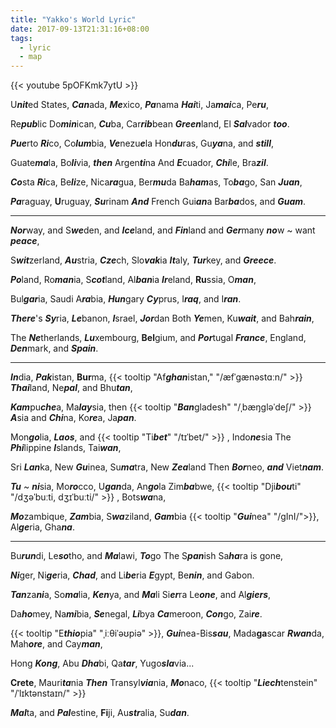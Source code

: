 ```yaml
---
title: "Yakko's World Lyric"
date: 2017-09-13T21:31:16+08:00
tags:
  - lyric
  - map
---
```


{{< youtube 5pOFKmk7ytU >}}

U***nit***ed States, ***Can***ada, ***Me***xico, ***Pa***nama
***Hai***ti, Ja***mai***ca, Pe***ru***, 


Re***pub***lic Do***min***ican, ***Cu***ba, Car***rib***bean
***Green***land, El ***Sal***vador ***too***.


***Pue***rto ***Ri***co, Co***lum***bia, ***Ve***nezu***e***la
Hon***du***ras, Gu***ya***na, and ***still***,


Guate***ma***la, Bo***li***via, ***then*** Argen***ti***na
And ***E***cuador, ***Chi***le, Bra***zil***.


***Co***sta ***Ri***ca, Be***li***ze, Nica***ra***gua, Ber***mu***da
Ba***ham***as, To***ba***go, San ***Juan***,

***Pa***raguay, **U**ruguay, ***Su***rinam ***And*** French Gui***an***a
Bar***ba***dos, and ***Guam***.

---

***Nor***way, and S***we***den, and ***Ice***land, and ***Fin***land and
***Ger***many ***no***w ~ want ***peace***,

S***wit***zerland, ***Au***stria, ***Cze***ch, Slo***vak***ia
***It***aly, ***Tur***key, and ***Greece***.

***Po***land, Ro***man***ia, S***cot***land, Al***ban***ia
***Ir***eland, **Ru**ssia, O***man***,

Bul***gar***ia, Saudi A***ra***bia, ***Hun***gary
***Cy***prus, I***raq***, and I***ran***.

***There***'s ***Sy***ria, ***Le***banon, ***I***srael, ***Jor***dan Both
***Ye***men, Ku***wait***, and Bah***rain***,

The ***Ne***therlands, ***Lu***xembourg, **Bel**gium, and ***Por***tugal
***France***, England, ***Den***mark, and ***Spain***.

---

***In***dia, ***Pak***istan, **Bur**ma, 
{{< tooltip "Af***ghan***istan," "/æfˈɡænəstɑːn/" >}} ***Thai***land, Ne***pal***, and Bhu***tan***,


***Kam***pu***che***a, Ma***lay***sia, then {{< tooltip "***Ban***gladesh" "/ˌbæŋɡləˈdeʃ/" >}} ***A***sia and
***Chi***na, Ko***re***a, Ja***pan***.

Mon***go***lia, ***Laos***, and 
{{< tooltip "Ti***bet***" "/tɪˈbet/" >}}
, Indo***ne***sia
The ***Phi***lippine ***I***slands, Tai***wan***,

Sri ***Lan***ka, New ***Gu***inea, Su***ma***tra, New ***Zea***land
Then ***Bor***neo, ***and*** Viet***nam***.

***Tu*** ~ ***ni***sia, Mo***ro***cco, U***gan***da, An***go***la
Zim***ba***bwe, {{< tooltip "Dji***bou***ti" "/dʒəˈbuːti, dʒɪˈbuːti/" >}} , Bots***wa***na,

***Mo***zambique, ***Zam***bia, S***wa***ziland, ***Gam***bia
{{< tooltip "***Gui***nea" "/gInI/">}}, Al***ge***ria, Gha***na***.

----

Bu***run***di, Le***so***tho, and ***Ma***lawi, ***To***go
The S***pan***ish Sa***ha***ra is gone,

***Ni***ger, Ni***ge***ria, ***Chad***, and Li***be***ria
***E***gypt, Be***nin***, and Gabon.

***Tan***za***ni***a, So***ma***lia, ***Ken***ya, and ***Ma***li
Si***er***ra Le***one***, and Al***giers***,

Da***ho***mey, Na***mi***bia, ***Se***negal, ***Li***bya
***Ca***meroon, ***Con***go, Zai***re***.

{{< tooltip "E***thio***pia" "ˌiːθiˈəʊpiə" >}}, ***Gui***nea-Bis***sau***, Mada**ga**scar
***Rwan***da, Mah***ore***, and Cay***man***,

Hong ***Kong***, Abu ***Dha***bi, Qa***tar***, Yugo***sla***via...

**Crete**, Mauri***ta***nia
***Then*** Transyl***via***nia,
***Mo***naco, {{< tooltip "***Liech***tenstein" "/ˈlɪktənstaɪn/" >}}

***Mal***ta, and ***Pal***estine,
**Fi**ji, Au***str***alia, Su***dan***.

